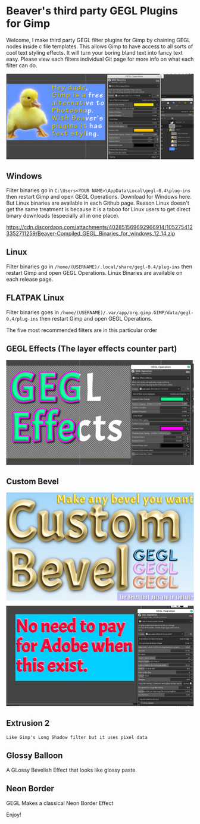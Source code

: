 Beaver's third party GEGL Plugins for Gimp
=========
Welcome, I make third party GEGL filter plugins for Gimp by chaining GEGL nodes inside c file templates. This allows Gimp to have access to all sorts of cool text styling effects. It will turn your boring bland text into fancy text easy. Please view each filters individual Git page for more info on what each filter can do.


![image preview](effects_example.png  )

## Windows
Filter binaries go in `C:\Users<YOUR NAME>\AppData\Local\gegl-0.4\plug-ins` then restart Gimp and open GEGL Operations.
  Download for Windows here. But Linux binaries are available in each Github page. Reason Linux doesn't get the 
  same treatment is because it is a taboo for Linux users to get direct binary downloads (especially all in one place).

https://cdn.discordapp.com/attachments/402851569692966914/1052754123352711259/Beaver-Compiled_GEGL_Binaries_for_windows_12_14.zip
  
  
## Linux 
Filter binaries go in `/home/(USERNAME)/.local/share/gegl-0.4/plug-ins` then restart Gimp and open GEGL Operations. 
Linux Binaries are available  on each release page.
  
  
## FLATPAK Linux
  Filter binaries goes in `/home/(USERNAME)/.var/app/org.gimp.GIMP/data/gegl-0.4/plug-ins` then restart Gimp and open GEGL Operations. 
  
  
  The five most recommended filters are in this particular order 
## GEGL Effects (The layer effects counter part)
  ![image preview](effects4.png )
  
## Custom Bevel
  ![image preview](customb.png )
  
  
## Extrusion 2 
 
    Like Gimp's Long Shadow filter but it uses pixel data

  
## Glossy Balloon
  A GLossy Bevelish Effect that looks like glossy paste.
  
 ## Neon Border 
  GEGL Makes a classical Neon Border Effect
  
  
  Enjoy!
  

